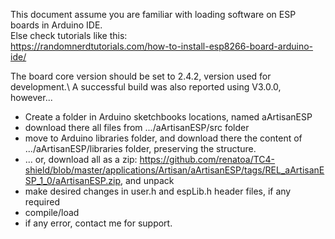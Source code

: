 This document assume you are familiar with loading software on ESP boards in Arduino IDE.\
Else check tutorials like this:\
https://randomnerdtutorials.com/how-to-install-esp8266-board-arduino-ide/ 

The board core version should be set to 2.4.2, version used for development.\ 
A successful build was also reported using V3.0.0, however...

- Create a folder in Arduino sketchbooks locations, named aArtisanESP
- download there all files from .../aArtisanESP/src folder
- move to Arduino libraries folder, and download there the content of .../aArtisanESP/libraries folder, preserving the structure.
- ... or, download all as a zip: https://github.com/renatoa/TC4-shield/blob/master/applications/Artisan/aArtisanESP/tags/REL_aArtisanESP_1_0/aArtisanESP.zip, and unpack
- make desired changes in user.h and espLib.h header files, if any required
- compile/load
- if any error, contact me for support.

